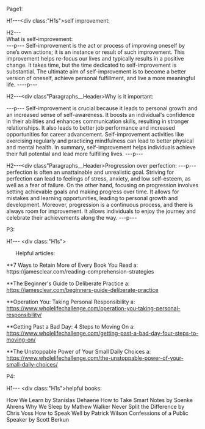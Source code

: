
Page1:


H1---<div class:"H1s">self improvement:</div>

<div class:"Paragraphs">
H2---<div class"Paragraphs__Header>What is self-improvement:</div>
---p---
Self-improvement is the act or process of improving oneself by one’s own actions; it is an instance or result of such improvement. This improvement helps re-focus our lives and typically results in a positive change. It takes time, but the time dedicated to self-improvement is substantial.
The ultimate aim of self-improvement is to become a better version of oneself, achieve personal fulfillment, and live a more meaningful life.
----p---

H2---<div class"Paragraphs__Header>Why is it important:</div>
---p---
Self-improvement is crucial because it leads to personal growth and an increased sense of self-awareness. It boosts an individual's confidence in their abilities and enhances communication skills, resulting in stronger relationships. It also leads to better job performance and increased opportunities for career advancement. Self-improvement activities like exercising regularly and practicing mindfulness can lead to better physical and mental health. In summary, self-improvement helps individuals achieve their full potential and lead more fulfilling lives.
---p---

H2---<div class"Paragraphs__Header>Progression over perfection:</div>
---p---
perfection is often an unattainable and unrealistic goal. Striving for perfection can lead to feelings of stress, anxiety, and low self-esteem, as well as a fear of failure.
On the other hand, focusing on progression involves setting achievable goals and making progress over time. It allows for mistakes and learning opportunities, leading to personal growth and development.
Moreover, progression is a continuous process, and there is always room for improvement. It allows individuals to enjoy the journey and celebrate their achievements along the way.
---p---
</div>


P3:

H1--- <div class:"H1s"><ul>Helpful articles:</ul>

<div class:"articles-list">
**7 Ways to Retain More of Every Book You Read
a: https://jamesclear.com/reading-comprehension-strategies

**The Beginner's Guide to Deliberate Practice
a: https://jamesclear.com/beginners-guide-deliberate-practice

**Operation You: Taking Personal Responsibility
a: https://www.wholelifechallenge.com/operation-you-taking-personal-responsibility/

**Getting Past a Bad Day: 4 Steps to Moving On
a: https://www.wholelifechallenge.com/getting-past-a-bad-day-four-steps-to-moving-on/

**The Unstoppable Power of Your Small Daily Choices
a: https://www.wholelifechallenge.com/the-unstoppable-power-of-your-small-daily-choices/
</div>


P4:

H1--- <div class:"H1s">helpful books:</div>


<div class:"images">
<img >How We Learn by Stanislas Dehaene
<img >How to Take Smart Notes by Soenke Ahrens
<img >Why We Sleep by Mathew Walker
<img >Never Split the Difference by Chris Voss
<img >How to Speak Well by Patrick Wilson
<img >Confessions of a Public Speaker by Scott Berkun